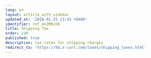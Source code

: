 ```yaml
---
lang: en
layout: article_with_sidebar
updated_at: '2018-01-25 13:43 +0400'
identifier: ref_4nZM0iOX
title: Shipping Tax
order: 230
published: true
description: tax rates for shipping charges
redirect_to: 'https://kb.x-cart.com/taxes/shipping_taxes.html'
---
```

